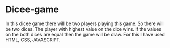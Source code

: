 # Dicee-game
In this dicee game there will be two players playing this game. So there will be two dices. The player with highest value on the dice wins. If the values on the both dices are equal then the game will be draw.
For this I have used HTML, CSS, JAVASCRIPT.
